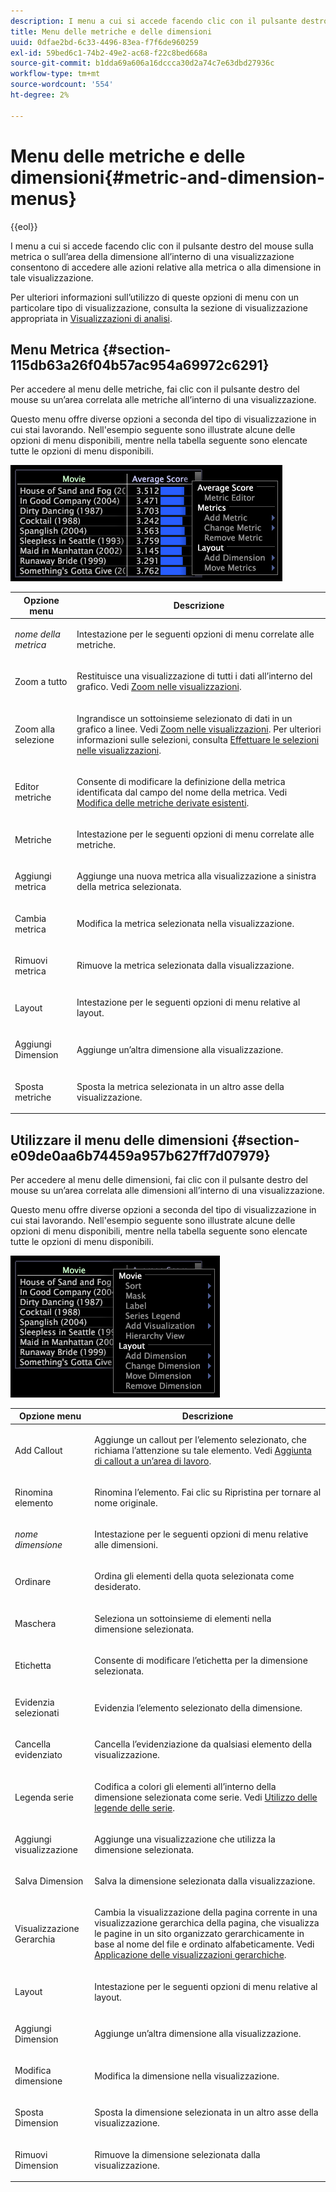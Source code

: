 ```yaml
---
description: I menu a cui si accede facendo clic con il pulsante destro del mouse sulla metrica o sull’area della dimensione all’interno di una visualizzazione consentono di accedere alle azioni relative alla metrica o alla dimensione in tale visualizzazione.
title: Menu delle metriche e delle dimensioni
uuid: 0dfae2bd-6c33-4496-83ea-f7f6de960259
exl-id: 59bed6c1-74b2-49e2-ac68-f22c8bed668a
source-git-commit: b1dda69a606a16dccca30d2a74c7e63dbd27936c
workflow-type: tm+mt
source-wordcount: '554'
ht-degree: 2%

---
```


# Menu delle metriche e delle dimensioni{#metric-and-dimension-menus}

{{eol}}

I menu a cui si accede facendo clic con il pulsante destro del mouse sulla metrica o sull’area della dimensione all’interno di una visualizzazione consentono di accedere alle azioni relative alla metrica o alla dimensione in tale visualizzazione.

Per ulteriori informazioni sull’utilizzo di queste opzioni di menu con un particolare tipo di visualizzazione, consulta la sezione di visualizzazione appropriata in [Visualizzazioni di analisi](../../../home/c-get-started/c-analysis-vis/c-analysis-vis.md).

## Menu Metrica {#section-115db63a26f04b57ac954a69972c6291}

Per accedere al menu delle metriche, fai clic con il pulsante destro del mouse su un’area correlata alle metriche all’interno di una visualizzazione.

Questo menu offre diverse opzioni a seconda del tipo di visualizzazione in cui stai lavorando. Nell&#39;esempio seguente sono illustrate alcune delle opzioni di menu disponibili, mentre nella tabella seguente sono elencate tutte le opzioni di menu disponibili.

![](assets/mnu_Metric.png)

<table id="table_81EFAC2D754843DD98C2DDF81A35A2B4"> 
 <thead> 
  <tr> 
   <th colname="col1" class="entry"> Opzione menu </th> 
   <th colname="col2" class="entry"> Descrizione </th> 
  </tr> 
 </thead>
 <tbody> 
  <tr> 
   <td colname="col1"> <i>nome della metrica</i> </td> 
   <td colname="col2"> <p>Intestazione per le seguenti opzioni di menu correlate alle metriche. </p> </td> 
  </tr> 
  <tr> 
   <td colname="col1"> <p>Zoom a tutto </p> </td> 
   <td colname="col2"> <p>Restituisce una visualizzazione di tutti i dati all’interno del grafico. Vedi <a href="../../../home/c-get-started/c-vis/c-zoom-vis.md#concept-7e33670bb5344f78a316f1a84cc20530"> Zoom nelle visualizzazioni</a>. </p> </td> 
  </tr> 
  <tr> 
   <td colname="col1"> <p>Zoom alla selezione </p> </td> 
   <td colname="col2"> <p>Ingrandisce un sottoinsieme selezionato di dati in un grafico a linee. Vedi <a href="../../../home/c-get-started/c-vis/c-zoom-vis.md#concept-7e33670bb5344f78a316f1a84cc20530"> Zoom nelle visualizzazioni</a>. Per ulteriori informazioni sulle selezioni, consulta <a href="../../../home/c-get-started/c-vis/c-sel-vis/c-sel-vis.md#concept-012870ec22c7476e9afbf3b8b2515746"> Effettuare le selezioni nelle visualizzazioni</a>. </p> </td> 
  </tr> 
  <tr> 
   <td colname="col1"> <p>Editor metriche </p> </td> 
   <td colname="col2"> <p>Consente di modificare la definizione della metrica identificata dal campo del nome della metrica. Vedi <a href="../../../home/c-get-started/c-admin-intrf/c-prof-mgr/c-drvd-mtrcs.md#section-db6d924cf4e14bcc8d57cfe1059fc797"> Modifica delle metriche derivate esistenti</a>. </p> </td> 
  </tr> 
  <tr> 
   <td colname="col1"> <p>Metriche </p> </td> 
   <td colname="col2"> <p>Intestazione per le seguenti opzioni di menu correlate alle metriche. </p> </td> 
  </tr> 
  <tr> 
   <td colname="col1"> <p>Aggiungi metrica </p> </td> 
   <td colname="col2"> <p>Aggiunge una nuova metrica alla visualizzazione a sinistra della metrica selezionata. </p> </td> 
  </tr> 
  <tr> 
   <td colname="col1"> <p>Cambia metrica </p> </td> 
   <td colname="col2"> <p>Modifica la metrica selezionata nella visualizzazione. </p> </td> 
  </tr> 
  <tr> 
   <td colname="col1"> <p>Rimuovi metrica </p> </td> 
   <td colname="col2"> <p>Rimuove la metrica selezionata dalla visualizzazione. </p> </td> 
  </tr> 
  <tr> 
   <td colname="col1"> <p>Layout </p> </td> 
   <td colname="col2"> <p>Intestazione per le seguenti opzioni di menu relative al layout. </p> </td> 
  </tr> 
  <tr> 
   <td colname="col1"> <p>Aggiungi Dimension </p> </td> 
   <td colname="col2"> <p>Aggiunge un’altra dimensione alla visualizzazione. </p> </td> 
  </tr> 
  <tr> 
   <td colname="col1"> <p>Sposta metriche </p> </td> 
   <td colname="col2"> <p>Sposta la metrica selezionata in un altro asse della visualizzazione. </p> </td> 
  </tr> 
 </tbody> 
</table>

## Utilizzare il menu delle dimensioni {#section-e09de0aa6b74459a957b627ff7d07979}

Per accedere al menu delle dimensioni, fai clic con il pulsante destro del mouse su un’area correlata alle dimensioni all’interno di una visualizzazione.

Questo menu offre diverse opzioni a seconda del tipo di visualizzazione in cui stai lavorando. Nell&#39;esempio seguente sono illustrate alcune delle opzioni di menu disponibili, mentre nella tabella seguente sono elencate tutte le opzioni di menu disponibili.

![](assets/mnu_Dimension.png)

<table id="table_D8BB675B710B48A783B1C9EB206033E9"> 
 <thead> 
  <tr> 
   <th colname="col1" class="entry"> Opzione menu </th> 
   <th colname="col2" class="entry"> Descrizione </th> 
  </tr> 
 </thead>
 <tbody> 
  <tr> 
   <td colname="col1"> <p>Add Callout </p> </td> 
   <td colname="col2"> <p>Aggiunge un callout per l’elemento selezionato, che richiama l’attenzione su tale elemento. Vedi <a href="../../../home/c-get-started/c-vis/c-call-wkspc.md#concept-212b09e763044d938987b4a9c658adc0"> Aggiunta di callout a un’area di lavoro</a>. </p> </td> 
  </tr> 
  <tr> 
   <td colname="col1"> <p>Rinomina elemento </p> </td> 
   <td colname="col2"> <p>Rinomina l’elemento. Fai clic su <span class="uicontrol"> Ripristina</span> per tornare al nome originale. </p> </td> 
  </tr> 
  <tr> 
   <td colname="col1"> <p><i>nome dimensione</i> </p> </td> 
   <td colname="col2"> <p>Intestazione per le seguenti opzioni di menu relative alle dimensioni. </p> </td> 
  </tr> 
  <tr> 
   <td colname="col1"> <p>Ordinare </p> </td> 
   <td colname="col2"> <p>Ordina gli elementi della quota selezionata come desiderato. </p> </td> 
  </tr> 
  <tr> 
   <td colname="col1"> <p>Maschera </p> </td> 
   <td colname="col2"> <p>Seleziona un sottoinsieme di elementi nella dimensione selezionata. </p> </td> 
  </tr> 
  <tr> 
   <td colname="col1"> <p>Etichetta </p> </td> 
   <td colname="col2"> <p>Consente di modificare l’etichetta per la dimensione selezionata. </p> </td> 
  </tr> 
  <tr> 
   <td colname="col1"> <p>Evidenzia selezionati </p> </td> 
   <td colname="col2"> <p>Evidenzia l’elemento selezionato della dimensione. </p> </td> 
  </tr> 
  <tr> 
   <td colname="col1"> <p>Cancella evidenziato </p> </td> 
   <td colname="col2"> <p>Cancella l’evidenziazione da qualsiasi elemento della visualizzazione. </p> </td> 
  </tr> 
  <tr> 
   <td colname="col1"> <p>Legenda serie </p> </td> 
   <td colname="col2"> <p>Codifica a colori gli elementi all’interno della dimensione selezionata come serie. Vedi <a href="../../../home/c-get-started/c-analysis-vis/c-tables/c-srs-leg.md#concept-c48042a705524bc4b63cd6f24874cc12"> Utilizzo delle legende delle serie</a>. </p> </td> 
  </tr> 
  <tr> 
   <td colname="col1"> <p>Aggiungi visualizzazione </p> </td> 
   <td colname="col2"> <p>Aggiunge una visualizzazione che utilizza la dimensione selezionata. </p> </td> 
  </tr> 
  <tr> 
   <td colname="col1"> <p>Salva Dimension </p> </td> 
   <td colname="col2"> <p>Salva la dimensione selezionata dalla visualizzazione. </p> </td> 
  </tr> 
  <tr> 
   <td colname="col1"> <p>Visualizzazione Gerarchia </p> </td> 
   <td colname="col2"> <p>Cambia la visualizzazione della pagina corrente in una visualizzazione gerarchica della pagina, che visualizza le pagine in un sito organizzato gerarchicamente in base al nome del file e ordinato alfabeticamente. Vedi <a href="../../../home/c-get-started/c-analysis-vis/c-tables/c-hier-vews.md#concept-b461183424a841eb94f8143a0eaf9bff"> Applicazione delle visualizzazioni gerarchiche</a>. </p> </td> 
  </tr> 
  <tr> 
   <td colname="col1"> <p>Layout </p> </td> 
   <td colname="col2"> <p>Intestazione per le seguenti opzioni di menu relative al layout. </p> </td> 
  </tr> 
  <tr> 
   <td colname="col1"> <p>Aggiungi Dimension </p> </td> 
   <td colname="col2"> <p>Aggiunge un’altra dimensione alla visualizzazione. </p> </td> 
  </tr> 
  <tr> 
   <td colname="col1"> <p>Modifica dimensione </p> </td> 
   <td colname="col2"> <p>Modifica la dimensione nella visualizzazione. </p> </td> 
  </tr> 
  <tr> 
   <td colname="col1"> <p>Sposta Dimension </p> </td> 
   <td colname="col2"> <p>Sposta la dimensione selezionata in un altro asse della visualizzazione. </p> </td> 
  </tr> 
  <tr> 
   <td colname="col1"> <p>Rimuovi Dimension </p> </td> 
   <td colname="col2"> <p>Rimuove la dimensione selezionata dalla visualizzazione. </p> </td> 
  </tr> 
 </tbody> 
</table>
